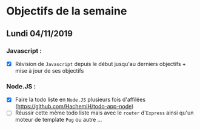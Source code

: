 # Objectifs de la semaine

## Lundi 04/11/2019

### Javascript :

- [x] Révision de `Javascript` depuis le début jusqu'au derniers objectifs + mise à jour de ses objectifs

### Node.JS :

- [X] Faire la todo liste en `Node.JS` plusieurs fois d'affilées (https://github.com/HachemiH/todo-app-node)
- [ ] Réussir cette même todo liste mais avec le `router` d'`Express` ainsi qu'un moteur de template `Pug` ou autre …
